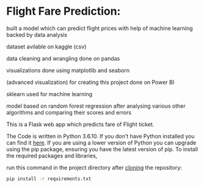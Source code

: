 # Flight Fare Prediction: 

built a model which can predict flight prices with help of machine learning backed by data analysis 


dataset avilable on kaggle (csv)


data cleaning and wrangling done on pandas


visualizations done using matplotlib and seaborn


(advanced visualization) for creating this project done on Power BI



sklearn used for machine learning 



model based on random forest regression after analysing various other algorithms and comparing their scores and errors 






This is a Flask web app which predicts fare of Flight ticket.



The Code is written in Python 3.6.10. If you don't have Python installed you can find it [here](https://www.python.org/downloads/). If you are using a lower version of Python you can upgrade using the pip package, ensuring you have the latest version of pip. To install the required packages and libraries, 



run this command in the project directory after [cloning](https://www.howtogeek.com/451360/how-to-clone-a-github-repository/) the repository:
```bash
pip install -r requirements.txt
```



